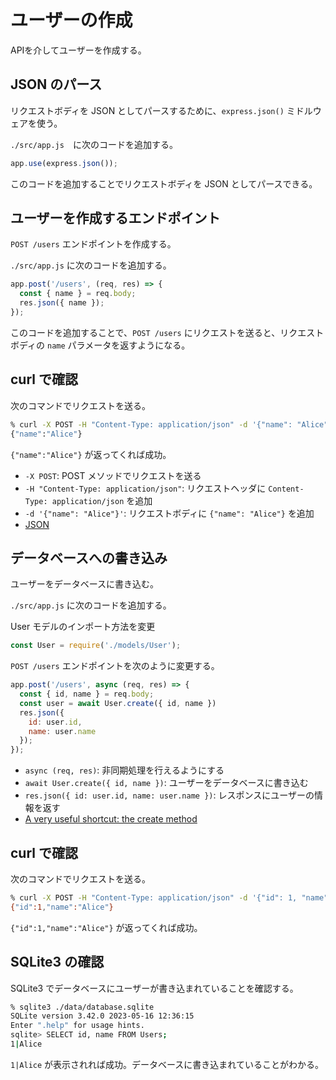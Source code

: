 # ユーザーの作成

APIを介してユーザーを作成する。

## JSON のパース

リクエストボディを JSON としてパースするために、`express.json()` ミドルウェアを使う。

`./src/app.js`　に次のコードを追加する。

```js
app.use(express.json());
```

このコードを追加することでリクエストボディを JSON としてパースできる。

## ユーザーを作成するエンドポイント

`POST /users` エンドポイントを作成する。

`./src/app.js` に次のコードを追加する。

```js
app.post('/users', (req, res) => {
  const { name } = req.body;
  res.json({ name });
});
```

このコードを追加することで、`POST /users` にリクエストを送ると、リクエストボディの `name` パラメータを返すようになる。

## curl で確認

次のコマンドでリクエストを送る。

```sh
% curl -X POST -H "Content-Type: application/json" -d '{"name": "Alice"}' localhost:3000/users
{"name":"Alice"}
```

`{"name":"Alice"}` が返ってくれば成功。

- `-X POST`: POST メソッドでリクエストを送る
- `-H "Content-Type: application/json"`: リクエストヘッダに `Content-Type: application/json` を追加
- `-d '{"name": "Alice"}'`: リクエストボディに `{"name": "Alice"}` を追加
- [JSON](https://developer.mozilla.org/ja/docs/Web/JavaScript/Reference/Global_Objects/JSON)

## データベースへの書き込み

ユーザーをデータベースに書き込む。

`./src/app.js` に次のコードを追加する。

User モデルのインポート方法を変更
```js
const User = require('./models/User');
```

`POST /users` エンドポイントを次のように変更する。
```js
app.post('/users', async (req, res) => {
  const { id, name } = req.body;
  const user = await User.create({ id, name })
  res.json({
    id: user.id,
    name: user.name
  });
});
```

- `async (req, res)`: 非同期処理を行えるようにする
- `await User.create({ id, name })`: ユーザーをデータベースに書き込む
- `res.json({ id: user.id, name: user.name })`: レスポンスにユーザーの情報を返す
- [A very useful shortcut: the create method](https://sequelize.org/docs/v6/core-concepts/model-instances/#a-very-useful-shortcut-the-create-method)

## curl で確認

次のコマンドでリクエストを送る。

```sh
% curl -X POST -H "Content-Type: application/json" -d '{"id": 1, "name": "Alice"}' localhost:3000/users
{"id":1,"name":"Alice"}
```

`{"id":1,"name":"Alice"}` が返ってくれば成功。

## SQLite3 の確認

SQLite3 でデータベースにユーザーが書き込まれていることを確認する。

```sh
% sqlite3 ./data/database.sqlite
SQLite version 3.42.0 2023-05-16 12:36:15
Enter ".help" for usage hints.
sqlite> SELECT id, name FROM Users;
1|Alice
```

`1|Alice` が表示されれば成功。データベースに書き込まれていることがわかる。
